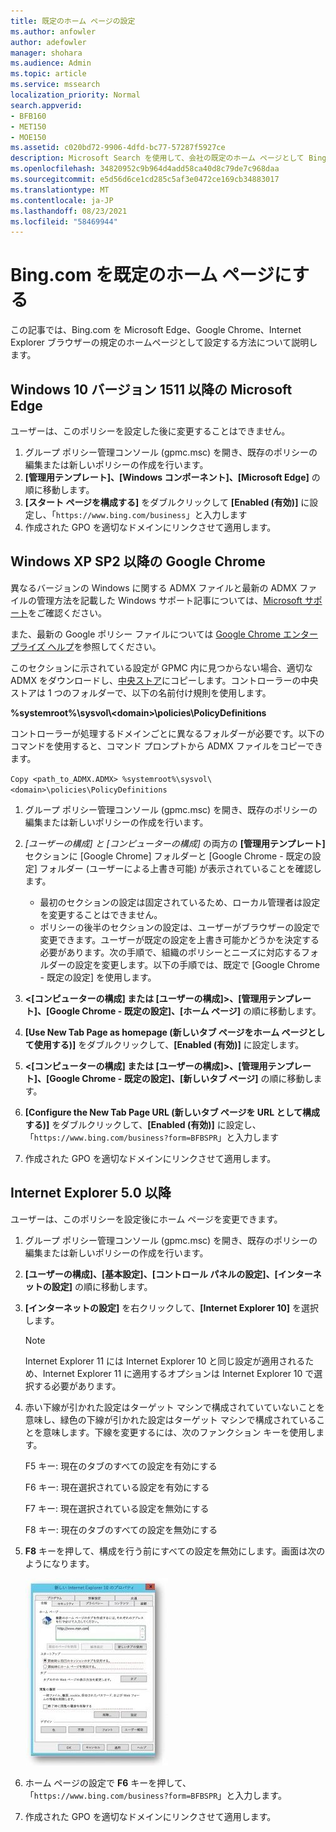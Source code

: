 ```yaml
---
title: 既定のホーム ページの設定
ms.author: anfowler
author: adefowler
manager: shohara
ms.audience: Admin
ms.topic: article
ms.service: mssearch
localization_priority: Normal
search.appverid:
- BFB160
- MET150
- MOE150
ms.assetid: c020bd72-9906-4dfd-bc77-57287f5927ce
description: Microsoft Search を使用して、会社の既定のホーム ページとして Bing を設定する方法について説明します。
ms.openlocfilehash: 34820952c9b964d4add58ca40d8c79de7c968daa
ms.sourcegitcommit: e5d56d6ce1cd285c5af3e0472ce169cb34883017
ms.translationtype: MT
ms.contentlocale: ja-JP
ms.lasthandoff: 08/23/2021
ms.locfileid: "58469944"
---
```

# <a name="make-bingcom-the-default-home-page"></a>Bing.com を既定のホーム ページにする

この記事では、Bing.com を Microsoft Edge、Google Chrome、Internet Explorer ブラウザーの規定のホームページとして設定する方法について説明します。 
  
 
## <a name="microsoft-edge-on-windows-10-version-1511-or-later"></a>Windows 10 バージョン 1511 以降の Microsoft Edge

ユーザーは、このポリシーを設定した後に変更することはできません。 

1. グループ ポリシー管理コンソール (gpmc.msc) を開き、既存のポリシーの編集または新しいポリシーの作成を行います。 
1. **[管理用テンプレート]、[Windows コンポーネント]、[Microsoft Edge]** の順に移動します。    
1. **[スタート ページを構成する]** をダブルクリックして **[Enabled (有効)]** に設定し、「`https://www.bing.com/business`」と入力します
1.  作成された GPO を適切なドメインにリンクさせて適用します。

  
## <a name="google-chrome-on-windows-xp-sp2-or-later"></a>Windows XP SP2 以降の Google Chrome


異なるバージョンの Windows に関する ADMX ファイルと最新の ADMX ファイルの管理方法を記載した Windows サポート記事については、[Microsoft サポート](https://support.microsoft.com/help/3087759/how-to-create-and-manage-the-central-store-for-group-policy-administra)をご確認ください。

また、最新の Google ポリシー ファイルについては [Google Chrome エンタープライズ ヘルプ](https://support.google.com/chrome/a/answer/187202)を参照してください。
  
このセクションに示されている設定が GPMC 内に見つからない場合、適切な ADMX をダウンロードし、[中央ストア](/previous-versions/windows/it-pro/windows-vista/cc748955%28v%3dws.10%29)にコピーします。コントローラーの中央ストアは 1 つのフォルダーで、以下の名前付け規則を使用します。
  
 **%systemroot%\sysvol\\<domain\>\policies\PolicyDefinitions**
  
コントローラーが処理するドメインごとに異なるフォルダーが必要です。以下のコマンドを使用すると、コマンド プロンプトから ADMX ファイルをコピーできます。
  
 `Copy <path_to_ADMX.ADMX> %systemroot%\sysvol\<domain>\policies\PolicyDefinitions`
  
1. グループ ポリシー管理コンソール (gpmc.msc) を開き、既存のポリシーの編集または新しいポリシーの作成を行います。
1. *[ユーザーの構成] と [コンピューターの構成]* の両方の **[管理用テンプレート]** セクションに [Google Chrome] フォルダーと [Google Chrome - 既定の設定] フォルダー (ユーザーによる上書き可能) が表示されていることを確認します。
   - 最初のセクションの設定は固定されているため、ローカル管理者は設定を変更することはできません。
   - ポリシーの後半のセクションの設定は、ユーザーがブラウザーの設定で変更できます。ユーザーが既定の設定を上書き可能かどうかを決定する必要があります。次の手順で、組織のポリシーとニーズに対応するフォルダーの設定を変更します。以下の手順では、既定で [Google Chrome - 既定の設定] を使用します。

1. **&lt;[コンピューターの構成] または [ユーザーの構成]&gt;、[管理用テンプレート]、[Google Chrome - 既定の設定]、[ホーム ページ]** の順に移動します。 
1. **[Use New Tab Page as homepage (新しいタブ ページをホーム ページとして使用する)]** をダブルクリックして、**[Enabled (有効)]** に設定します。 
1. **&lt;[コンピューターの構成] または [ユーザーの構成]&gt;、[管理用テンプレート]、[Google Chrome - 既定の設定]、[新しいタブ ページ]** の順に移動します。 
1. **[Configure the New Tab Page URL (新しいタブ ページを URL として構成する)]** をダブルクリックして、**[Enabled (有効)]** に設定し、「`https://www.bing.com/business?form=BFBSPR`」と入力します 
1. 作成された GPO を適切なドメインにリンクさせて適用します。

## <a name="internet-explorer-50-or-later"></a>Internet Explorer 5.0 以降
ユーザーは、このポリシーを設定後にホーム ページを変更できます。 

1. グループ ポリシー管理コンソール (gpmc.msc) を開き、既存のポリシーの編集または新しいポリシーの作成を行います。
    
2. **[ユーザーの構成]、[基本設定]、[コントロール パネルの設定]、[インターネットの設定]** の順に移動します。
    
3. **[インターネットの設定]** を右クリックして、**[Internet Explorer 10]** を選択します。
    
    > [!NOTE]
    > Internet Explorer 11 には Internet Explorer 10 と同じ設定が適用されるため、Internet Explorer 11 に適用するオプションは Internet Explorer 10 で選択する必要があります。 
  
4. 赤い下線が引かれた設定はターゲット マシンで構成されていていないことを意味し、緑色の下線が引かれた設定はターゲット マシンで構成されていることを意味します。下線を変更するには、次のファンクション キーを使用します。
    
    F5 キー: 現在のタブのすべての設定を有効にする
    
    F6 キー: 現在選択されている設定を有効にする
    
    F7 キー: 現在選択されている設定を無効にする
    
    F8 キー: 現在のタブのすべての設定を無効にする
    
5. **F8** キーを押して、構成を行う前にすべての設定を無効にします。画面は次のようになります。 
    
    ![Internet Explorer 10[プロパティ] ダイアログ。](media/2fd55755-5007-4e33-a795-c42ce2fcef4a.jpg)
  
6. ホーム ページの設定で **F6** キーを押して、「`https://www.bing.com/business?form=BFBSPR`」と入力します。
    
7. 作成された GPO を適切なドメインにリンクさせて適用します。
